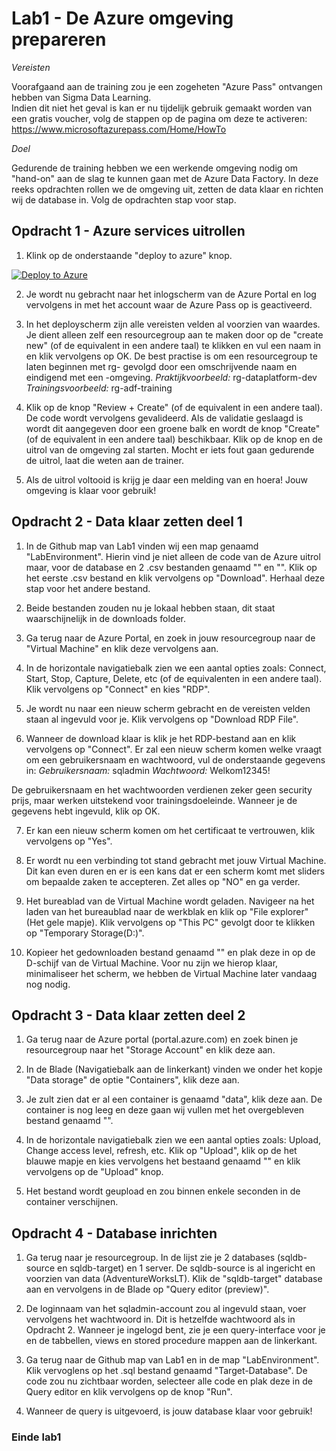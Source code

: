 # Lab1 - De Azure omgeving prepareren

*Vereisten*

Voorafgaand aan de training zou je een zogeheten "Azure Pass" ontvangen hebben van Sigma Data Learning.  
Indien dit niet het geval is kan er nu tijdelijk gebruik gemaakt worden van een gratis voucher, volg de stappen op de pagina om deze te activeren:
https://www.microsoftazurepass.com/Home/HowTo

*Doel*

Gedurende de training hebben we een werkende omgeving nodig om "hand-on" aan de slag te kunnen gaan met de Azure Data Factory.
In deze reeks opdrachten rollen we de omgeving uit, zetten de data klaar en richten wij de database in. Volg de opdrachten stap voor stap.

## Opdracht 1 - Azure services uitrollen

1. Klink op de onderstaande "deploy to azure" knop.

[![Deploy to Azure](https://aka.ms/deploytoazurebutton)](https://portal.azure.com/#create/Microsoft.Template/uri/https%3A%2F%2Fraw.githubusercontent.com%2FCloudShiftBV%2FADF-Training%2Fmain%2FLab1%2FLabEnvironment%2Fazuredeploy.json)

2. Je wordt nu gebracht naar het inlogscherm van de Azure Portal en log vervolgens in met het account waar de Azure Pass op is geactiveerd.

3. In het deployscherm zijn alle vereisten velden al voorzien van waardes. Je dient alleen zelf een resourcegroup aan te maken door op de "create new" (of de equivalent in een andere taal) te klikken en vul een naam in en klik vervolgens op OK. De best practise is om een resourcegroup te laten beginnen met rg- gevolgd door een omschrijvende naam en eindigend met een -omgeving. 
*Praktijkvoorbeeld:* rg-dataplatform-dev 
*Trainingsvoorbeeld:* rg-adf-training

4. Klik op de knop "Review + Create" (of de equivalent in een andere taal). De code wordt vervolgens gevalideerd. Als de validatie geslaagd is wordt dit aangegeven door een groene balk en wordt de knop "Create" (of de equivalent in een andere taal) beschikbaar. Klik op de knop en de uitrol van de omgeving zal starten. Mocht er iets fout gaan gedurende de uitrol, laat die weten aan de trainer.

5. Als de uitrol voltooid is krijg je daar een melding van en hoera! Jouw omgeving is klaar voor gebruik! 

## Opdracht 2 - Data klaar zetten deel 1

1. In de Github map van Lab1 vinden wij een map genaamd "LabEnvironment". Hierin vind je niet alleen de code van de Azure uitrol maar, voor de database en 2 .csv bestanden genaamd "" en "". Klik op het eerste .csv bestand en klik vervolgens op "Download". Herhaal deze stap voor het andere bestand.

2. Beide bestanden zouden nu je lokaal hebben staan, dit staat waarschijnelijk in de downloads folder.

3. Ga terug naar de Azure Portal, en zoek in jouw resourcegroup naar de "Virtual Machine" en klik deze vervolgens aan.

4. In de horizontale navigatiebalk zien we een aantal opties zoals: Connect, Start, Stop, Capture, Delete, etc (of de equivalenten in een andere taal). Klik vervolgens op "Connect" en kies "RDP".

5. Je wordt nu naar een nieuw scherm gebracht en de vereisten velden staan al ingevuld voor je. Klik vervolgens op "Download RDP File".

6. Wanneer de download klaar is klik je het RDP-bestand aan en klik vervolgens op "Connect". Er zal een nieuw scherm komen welke vraagt om een gebruikersnaam en wachtwoord, vul de onderstaande gegevens in:
*Gebruikersnaam:* sqladmin
*Wachtwoord:* Welkom12345!

De gebruikersnaam en het wachtwoorden verdienen zeker geen security prijs, maar werken uitstekend voor trainingsdoeleinde. Wanneer je de gegevens hebt ingevuld, klik op OK.

7. Er kan een nieuw scherm komen om het certificaat te vertrouwen, klik vervolgens op "Yes".

8. Er wordt nu een verbinding tot stand gebracht met jouw Virtual Machine. Dit kan even duren en er is een kans dat er een scherm komt met sliders om bepaalde zaken te accepteren. Zet alles op "NO" en ga verder.

9. Het bureablad van de Virtual Machine wordt geladen. Navigeer na het laden van het bureaublad naar de werkblak en klik op "File explorer" (Het gele mapje). Klik vervolgens op "This PC" gevolgt door te klikken op "Temporary Storage(D:)".

10. Kopieer het gedownloaden bestand genaamd "" en plak deze in op de D-schijf van de Virtual Machine. Voor nu zijn we hierop klaar, minimaliseer het scherm, we hebben de Virtual Machine later vandaag nog nodig.


## Opdracht 3 - Data klaar zetten deel 2

1. Ga terug naar de Azure portal (portal.azure.com) en zoek binen je resourcegroup naar het "Storage Account" en klik deze aan.

2. In de Blade (Navigatiebalk aan de linkerkant) vinden we onder het kopje "Data storage" de optie "Containers", klik deze aan.

3. Je zult zien dat er al een container is genaamd "data", klik deze aan. De container is nog leeg en deze gaan wij vullen met het overgebleven bestand genaamd "".

4. In de horizontale navigatiebalk zien we een aantal opties zoals: Upload, Change access level, refresh, etc. Klik op "Upload", klik op de het blauwe mapje en kies vervolgens het bestaand genaamd "" en klik vervolgens op de "Upload" knop.

5. Het bestand wordt geupload en zou binnen enkele seconden in de container verschijnen.


## Opdracht 4 - Database inrichten

1. Ga terug naar je resourcegroup. In de lijst zie je 2 databases (sqldb-source en sqldb-target) en 1 server. De sqldb-source is al ingericht en voorzien van data (AdventureWorksLT).
   Klik de "sqldb-target" database aan en vervolgens in de Blade op "Query editor (preview)".

2. De loginnaam van het sqladmin-account zou al ingevuld staan, voer vervolgens het wachtwoord in. Dit is hetzelfde wachtwoord als in Opdracht 2. 
   Wanneer je ingelogd bent, zie je een query-interface voor je en de tabbellen, views en stored procedure mappen aan de linkerkant. 

3. Ga terug naar de Github map van Lab1 en in de map "LabEnvironment". Klik vervoglens op het .sql bestand genaamd "Target-Database". De code zou nu zichtbaar worden, selecteer alle code en plak deze in de Query editor en klik vervolgens op de knop "Run".

4. Wanneer de query is uitgevoerd, is jouw database klaar voor gebruik!

### **Einde lab1**



